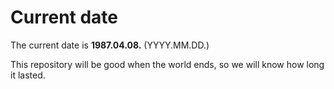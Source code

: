 # Current date

The current date is **1987.04.08.** (YYYY.MM.DD.)

This repository will be good when the world ends, so we will know how long it lasted.
